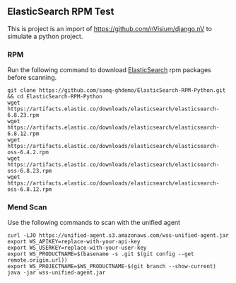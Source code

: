 ## ElasticSearch RPM Test

This is project is an import of https://github.com/nVisium/django.nV to simulate a python project.

### RPM 
Run the following command to download [ElasticSearch](https://www.elastic.co/guide/en/elasticsearch/reference/6.8/rpm.html) rpm packages before scanning.

```
git clone https://github.com/samq-ghdemo/ElasticSearch-RPM-Python.git && cd ElasticSearch-RPM-Python
wget https://artifacts.elastic.co/downloads/elasticsearch/elasticsearch-6.8.23.rpm
wget https://artifacts.elastic.co/downloads/elasticsearch/elasticsearch-6.8.12.rpm
wget https://artifacts.elastic.co/downloads/elasticsearch/elasticsearch-oss-6.4.2.rpm
wget https://artifacts.elastic.co/downloads/elasticsearch/elasticsearch-oss-6.8.23.rpm
wget https://artifacts.elastic.co/downloads/elasticsearch/elasticsearch-oss-6.8.12.rpm
```
### Mend Scan
Use the following commands to scan with the unified agent
```
curl -LJO https://unified-agent.s3.amazonaws.com/wss-unified-agent.jar
export WS_APIKEY=replace-with-your-api-key
export WS_USERKEY=replace-with-your-user-key
export WS_PRODUCTNAME=$(basename -s .git $(git config --get remote.origin.url))
export WS_PROJECTNAME=$WS_PRODUCTNAME-$(git branch --show-current)
java -jar wss-unified-agent.jar
```

